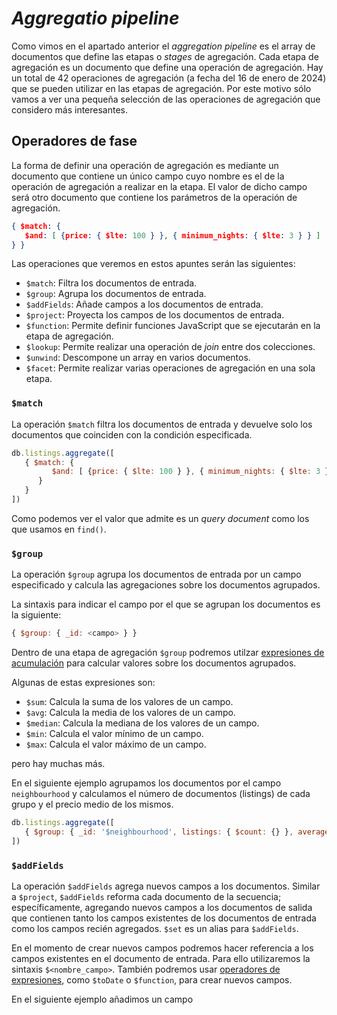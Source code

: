 # *Aggregatio pipeline*

Como vimos en el apartado anterior el *aggregation pipeline* es el array de documentos que define las etapas o *stages* de agregación. Cada etapa de agregación es un documento que define una operación de agregación. Hay un total de 42 operaciones de agregación (a fecha del 16 de enero de 2024) que se pueden utilizar en las etapas de agregación. Por este motivo sólo vamos a ver una pequeña selección de las operaciones de agregación que considero más interesantes.

## Operadores de fase

La forma de definir una operación de agregación es mediante un documento que contiene un único campo cuyo nombre es el de la operación de agregación a realizar en la etapa. El valor de dicho campo será otro documento que contiene los parámetros de la operación de agregación.

```json
{ $match: {
   $and: [ {price: { $lte: 100 } }, { minimum_nights: { $lte: 3 } } ]
} }
```

Las operaciones que veremos en estos apuntes serán las siguientes:

* `$match`: Filtra los documentos de entrada.
* `$group`: Agrupa los documentos de entrada.
* `$addFields`: Añade campos a los documentos de entrada.
* `$project`: Proyecta los campos de los documentos de entrada.
* `$function`: Permite definir funciones JavaScript que se ejecutarán en la etapa de agregación.
* `$lookup`: Permite realizar una operación de *join* entre dos colecciones.
* `$unwind`: Descompone un array en varios documentos.
* `$facet`: Permite realizar varias operaciones de agregación en una sola etapa.

### `$match`

La operación `$match` filtra los documentos de entrada y devuelve solo los documentos que coinciden con la condición especificada.

```javascript
db.listings.aggregate([
   { $match: {
         $and: [ {price: { $lte: 100 } }, { minimum_nights: { $lte: 3 } } ]
      } 
   } 
])
```

Como podemos ver el valor que admite es un *query document* como los que usamos en `find()`.

### `$group`

La operación `$group` agrupa los documentos de entrada por un campo especificado y calcula las agregaciones sobre los documentos agrupados.

La sintaxis para indicar el campo por el que se agrupan los documentos es la siguiente:

```javascript
{ $group: { _id: <campo> } }
```
Dentro de una etapa de agregación `$group` podremos utilzar [expresiones de acumulación](https://www.mongodb.com/docs/manual/reference/operator/aggregation/group/#std-label-accumulators-group) para calcular valores sobre los documentos agrupados.

Algunas de estas expresiones son:

* `$sum`: Calcula la suma de los valores de un campo.
* `$avg`: Calcula la media de los valores de un campo.
* `$median`: Calcula la mediana de los valores de un campo.
* `$min`: Calcula el valor mínimo de un campo.
* `$max`: Calcula el valor máximo de un campo.

pero hay muchas más.

En el siguiente ejemplo agrupamos los documentos por el campo `neighbourhood` y calculamos el número de documentos (listings) de cada grupo y el precio medio de los mismos.

```javascript
db.listings.aggregate([
   { $group: { _id: '$neighbourhood', listings: { $count: {} }, average_price: { $avg: '$price' } } }
])
```

### `$addFields`

La operación `$addFields` agrega nuevos campos a los documentos. Similar a `$project`, `$addFields` reforma cada documento de la secuencia; específicamente, agregando nuevos campos a los documentos de salida que contienen tanto los campos existentes de los documentos de entrada como los campos recién agregados. `$set` es un alias para `$addFields`.

En el momento de crear nuevos campos podremos hacer referencia a los campos existentes en el documento de entrada. Para ello utilizaremos la sintaxis `$<nombre_campo>`. También podremos usar [operadores de expresiones](https://www.mongodb.com/docs/manual/reference/operator/aggregation/#std-label-aggregation-expressions), como `$toDate` o `$function`, para crear nuevos campos.

En el siguiente ejemplo añadimos un campo 


